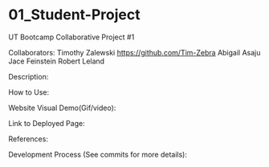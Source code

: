 # 01_Student-Project
UT Bootcamp Collaborative Project #1

Collaborators:
Timothy Zalewski
https://github.com/Tim-Zebra
Abigail Asaju
Jace Feinstein
Robert Leland

Description:


How to Use:


Website Visual Demo(Gif/video):


Link to Deployed Page:


References:


Development Process (See commits for more details):
